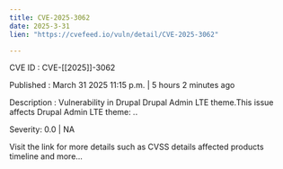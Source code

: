 ```yaml
---
title: CVE-2025-3062
date: 2025-3-31
lien: "https://cvefeed.io/vuln/detail/CVE-2025-3062"

---
```


CVE ID : CVE-[[2025]]-3062
 
Published :  March 31
2025
11:15 p.m. | 5 hours
2 minutes ago
 
Description : Vulnerability in Drupal Drupal Admin LTE theme.This issue affects Drupal Admin LTE theme: *.*.
 
Severity: 0.0 | NA
 
Visit the link for more details
such as CVSS details
affected products
timeline
and more...
